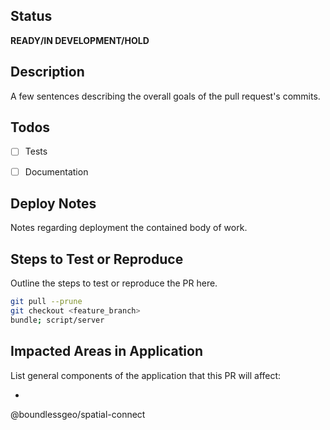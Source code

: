## Status
**READY/IN DEVELOPMENT/HOLD**

## Description
A few sentences describing the overall goals of the pull request's commits.


## Todos
- [ ] Tests
- [ ] Documentation


## Deploy Notes
Notes regarding deployment the contained body of work.

## Steps to Test or Reproduce
Outline the steps to test or reproduce the PR here.

```sh
git pull --prune
git checkout <feature_branch>
bundle; script/server
```

## Impacted Areas in Application
List general components of the application that this PR will affect:

* 

@boundlessgeo/spatial-connect
